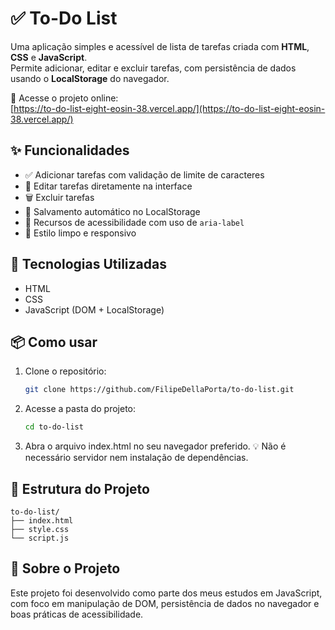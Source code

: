 # ✅ To-Do List

Uma aplicação simples e acessível de lista de tarefas criada com **HTML**, **CSS** e **JavaScript**.  
Permite adicionar, editar e excluir tarefas, com persistência de dados usando o **LocalStorage** do navegador.

🔗 Acesse o projeto online:  
[https://to-do-list-eight-eosin-38.vercel.app/](https://to-do-list-eight-eosin-38.vercel.app/)

## ✨ Funcionalidades

- ✅ Adicionar tarefas com validação de limite de caracteres
- 📝 Editar tarefas diretamente na interface
- 🗑️ Excluir tarefas
- 💾 Salvamento automático no LocalStorage
- 🦮 Recursos de acessibilidade com uso de `aria-label`
- 🎨 Estilo limpo e responsivo

## 🚀 Tecnologias Utilizadas

- HTML
- CSS
- JavaScript (DOM + LocalStorage)

## 📦 Como usar

1. Clone o repositório:
   ```bash
   git clone https://github.com/FilipeDellaPorta/to-do-list.git
   
2. Acesse a pasta do projeto:
   ```bash
   cd to-do-list

3. Abra o arquivo index.html no seu navegador preferido. 💡 Não é necessário servidor nem instalação de dependências.

## 📁 Estrutura do Projeto 

```
to-do-list/
├── index.html
├── style.css
└── script.js
```

## 🙌 Sobre o Projeto

Este projeto foi desenvolvido como parte dos meus estudos em JavaScript, com foco em manipulação de DOM, persistência de dados no navegador e boas práticas de acessibilidade.
